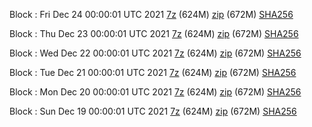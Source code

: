 Block : Fri Dec 24 00:00:01 UTC 2021 [7z](https://transfer.sh/eCcRDA/bootstrap.dat.20211224.7z) (624M) [zip](https://transfer.sh/D8GQRb/bootstrap.dat.20211224.zip) (672M) [SHA256](https://transfer.sh/K8LyhF/sha256.txt)

Block : Thu Dec 23 00:00:01 UTC 2021 [7z](https://transfer.sh/ssOL7f/bootstrap.dat.20211223.7z) (624M) [zip](https://transfer.sh/JEXs0u/bootstrap.dat.20211223.zip) (672M) [SHA256](https://transfer.sh/JKrbDB/sha256.txt)

Block : Wed Dec 22 00:00:01 UTC 2021 [7z](https://transfer.sh/dIb8wS/bootstrap.dat.20211222.7z) (624M) [zip](https://transfer.sh/44Q0xc/bootstrap.dat.20211222.zip) (672M) [SHA256](https://transfer.sh/UHRyqf/sha256.txt)

Block : Tue Dec 21 00:00:01 UTC 2021 [7z](https://transfer.sh/0mKzr6/bootstrap.dat.20211221.7z) (624M) [zip](https://transfer.sh/3PlAYd/bootstrap.dat.20211221.zip) (672M) [SHA256](https://transfer.sh/5tytlW/sha256.txt)

Block : Mon Dec 20 00:00:01 UTC 2021 [7z](https://transfer.sh/Ss4dHJ/bootstrap.dat.20211220.7z) (624M) [zip](https://transfer.sh/hs3SI9/bootstrap.dat.20211220.zip) (672M) [SHA256](https://transfer.sh/2nShPv/sha256.txt)

Block : Sun Dec 19 00:00:01 UTC 2021 [7z](https://transfer.sh/oo9I1Y/bootstrap.dat.20211219.7z) (624M) [zip](https://transfer.sh/OywFyB/bootstrap.dat.20211219.zip) (672M) [SHA256](https://transfer.sh/k1dkqs/sha256.txt)
